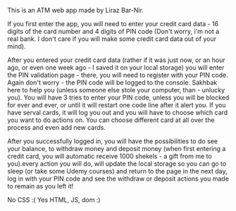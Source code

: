 This is an ATM web app made by Liraz Bar-Nir.

If you first enter the app, you will need to enter your credit card data - 16 digits of the card number and 4 digits of PIN code (Don't worry, i'm not a real bank. I don't care if you will make some credit card data out of your mind).

After you entered your credit card data (rather if it was just now, or an hour ago, or even one week ago - I saved it on your local storage) you will enter the PIN validation page - there, you will need to register with your PIN code. Again don't worry - the PIN code will be logged to the console. Sakhbak here to help you (unless someone else stole your computer, than - unlucky you). You will have 3 tries to enter your PIN code, unless you will be blocked for ever and ever, or until it will restart one code line after it alert you. If you have serval cards, it will log you out and you will have to choose which card you want to do actions on. You can choose different card at all over the process and even add new cards.

After you successfully logged in, you will have the possibilities to do see your balance, to withdraw money and deposit money (when first entering a credit card, you will automatic receive 1000 shekels - a gift from me to you).every action you will do, will update the local storage so you can go to sleep (or take some Udemy courses) and return to the page in the next day, log in with your PIN code and see the withdraw or deposit actions you made to remain as you left it!

No CSS :(
Yes HTML, JS, dom :)
